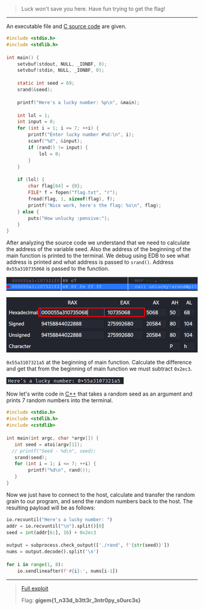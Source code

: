 > Luck won't save you here. Have fun trying to get the flag!
---

An executable file and [C source code](unlucky.c) are given.

```C
#include <stdio.h>
#include <stdlib.h>

int main() {
    setvbuf(stdout, NULL, _IONBF, 0);
    setvbuf(stdin, NULL, _IONBF, 0);

    static int seed = 69;
    srand(&seed);

    printf("Here's a lucky number: %p\n", &main);

    int lol = 1;
    int input = 0;
    for (int i = 1; i <= 7; ++i) {
        printf("Enter lucky number #%d:\n", i);
        scanf("%d", &input);
        if (rand() != input) {
            lol = 0;
        }
    }

    if (lol) {
        char flag[64] = {0};
        FILE* f = fopen("flag.txt", "r");
        fread(flag, 1, sizeof(flag), f);
        printf("Nice work, here's the flag: %s\n", flag);
    } else {
        puts("How unlucky :pensive:");
    }
}
```

After analyzing the source code we understand that we need to calculate the address of the variable seed. Also the address of the beginning of the main function is printed to the terminal. We debug using EDB to see what address is printed and what address is passed to `srand()`. Address `0x55a310735068` is passed to the function.

![](Screen-1.png)

![](Screen-2.png)

`0x55a3107321a5` at the beginning of main function. Calculate the difference and get that from the beginning of main function we must subtract `0x2ec3`.

![](Screen-3.png)

Now let's write code in [C++](rand.cpp) that takes a random seed as an argument and prints 7 random numbers into the terminal.

```C++
#include <stdio.h>
#include <stdlib.h>
#include <cstdlib>

int main(int argc, char *argv[]) {
   int seed = atoi(argv[1]);
  // printf("Seed - %d\n", seed);
   srand(seed);
   for (int i = 1; i <= 7; ++i) {
        printf("%d\n", rand());
   }
}
```

Now we just have to connect to the host, calculate and transfer the random grain to our program, and send the random numbers back to the host. The resulting payload will be as follows:

```python
io.recvuntil("Here's a lucky number: ")
addr = io.recvuntil("\n").split()[0]
seed = int(addr[6:], 16) + 0x2ec3

output = subprocess.check_output(['./rand', f'{str(seed)}'])
nums = output.decode().split('\n')

for i in range(1, 8):
    io.sendlineafter(f'#{i}:', nums[i-1])
```

---
> [Full exploit](unlucky.py)
> 
> Flag: **gigem{1_n33d_b3tt3r_3ntr0py_s0urc3s}**
